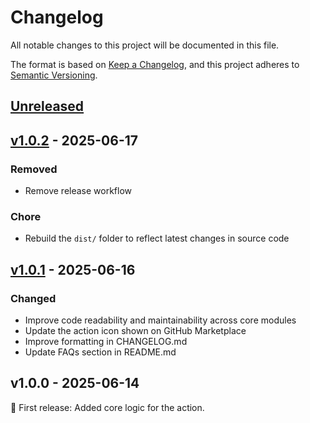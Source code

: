 # Changelog

All notable changes to this project will be documented in this file.

The format is based on [Keep a Changelog](https://keepachangelog.com/en/1.1.0/),
and this project adheres to [Semantic Versioning](https://semver.org/spec/v2.0.0.html).

## [Unreleased](https://github.com/cd-roman/uptime-monitor/compare/v1.0.2...HEAD)

## [v1.0.2](https://github.com/cd-roman/uptime-monitor/compare/v1.0.1...v1.0.2) - 2025-06-17

### Removed

- Remove release workflow

### Chore

- Rebuild the `dist/` folder to reflect latest changes in source code

## [v1.0.1](https://github.com/cd-roman/uptime-monitor/compare/v1.0.0...v1.0.1) - 2025-06-16

### Changed

- Improve code readability and maintainability across core modules
- Update the action icon shown on GitHub Marketplace
- Improve formatting in CHANGELOG.md
- Update FAQs section in README.md

## v1.0.0 - 2025-06-14

🚀 First release: Added core logic for the action.
